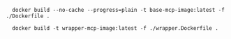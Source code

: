 
```shell
  docker build --no-cache --progress=plain -t base-mcp-image:latest -f ./Dockerfile .
```

```shell
  docker build -t wrapper-mcp-image:latest -f ./wrapper.Dockerfile .
```
